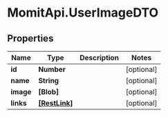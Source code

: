# MomitApi.UserImageDTO

## Properties
Name | Type | Description | Notes
------------ | ------------- | ------------- | -------------
**id** | **Number** |  | [optional] 
**name** | **String** |  | [optional] 
**image** | **[Blob]** |  | [optional] 
**links** | [**[RestLink]**](RestLink.md) |  | [optional] 



